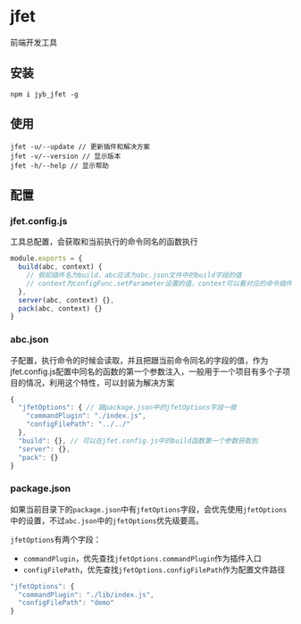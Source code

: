 # jfet

前端开发工具

## 安装

```shell
npm i jyb_jfet -g
```

## 使用

```shell
jfet -u/--update // 更新插件和解决方案
jfet -v/--version // 显示版本
jfet -h/--help // 显示帮助
```

## 配置

### jfet.config.js

工具总配置，会获取和当前执行的命令同名的函数执行

```javascript
module.exports = {
  build(abc, context) {
    // 假如插件名为build，abc应该为abc.json文件中的build字段的值
    // context为configFunc.setParameter设置的值，context可以看对应的命令插件的文档
  },
  server(abc, context) {},
  pack(abc, context) {}
}
```

### abc.json

子配置，执行命令的时候会读取，并且把跟当前命令同名的字段的值，作为jfet.config.js配置中同名的函数的第一个参数注入，一般用于一个项目有多个子项目的情况，利用这个特性，可以封装为解决方案

```javascript
{
  "jfetOptions": { // 跟package.json中的jfetOptions字段一致
    "commandPlugin": "./index.js",
    "configFilePath": "../../"
  },
  "build": {}, // 可以在jfet.config.js中的build函数第一个参数获取到
  "server": {},
  "pack": {}
}
```

### package.json

如果当前目录下的`package.json`中有`jfetOptions`字段，会优先使用`jfetOptions`中的设置，不过`abc.json`中的`jfetOptions`优先级要高。

`jfetOptions`有两个字段：

- `commandPlugin`，优先查找`jfetOptions.commandPlugin`作为插件入口
- `configFilePath`，优先查找`jfetOptions.configFilePath`作为配置文件路径

```javascript
"jfetOptions": {
  "commandPlugin": "./lib/index.js",
  "configFilePath": "demo"
}
```
